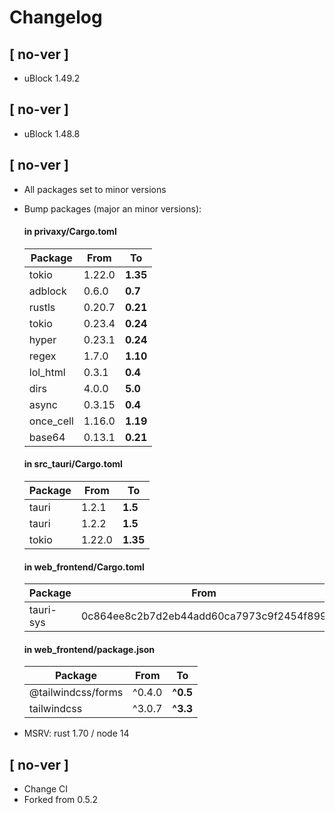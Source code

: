 # Changelog

## [ no-ver ]

- uBlock 1.49.2

## [ no-ver ]

- uBlock 1.48.8

## [ no-ver ]

- All packages set to minor versions
- Bump packages (major an minor versions):

    #### in privaxy/Cargo.toml

    Package|From|To
    | --- | --- | --- |
    tokio|1.22.0|**1.35**
    adblock|0.6.0|**0.7**
    rustls|0.20.7|**0.21**
    tokio|0.23.4|**0.24**
    hyper|0.23.1|**0.24**
    regex|1.7.0|**1.10**
    lol_html|0.3.1|**0.4**
    dirs|4.0.0|**5.0**
    async|0.3.15|**0.4**
    once_cell|1.16.0|**1.19**
    base64|0.13.1|**0.21**

    #### in src_tauri/Cargo.toml

    Package|From|To
    | --- | --- | --- |
    tauri|1.2.1|**1.5**
    tauri|1.2.2|**1.5**
    tokio|1.22.0|**1.35**

    #### in web_frontend/Cargo.toml

    Package|From|To
    | --- | --- | --- |
    tauri-sys|0c864ee8c2b7d2eb44add60ca7973c9f2454f899|**55fe1d144f30aa5aebeeb8ef937335f094720b4b**

    #### in web_frontend/package.json

    Package|From|To
    | --- | --- | --- |
    @tailwindcss/forms|^0.4.0|**^0.5**
    tailwindcss|^3.0.7|**^3.3**

- MSRV: rust 1.70 / node 14

## [ no-ver ]

- Change CI
- Forked from 0.5.2
